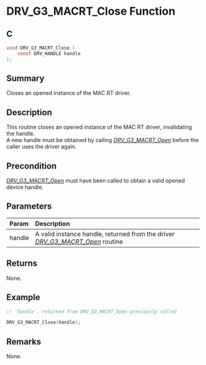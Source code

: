 # DRV_G3_MACRT_Close Function

## C

```c
void DRV_G3_MACRT_Close (
    const DRV_HANDLE handle
);
```

## Summary

Closes an opened instance of the MAC RT driver.

## Description

This routine closes an opened instance of the MAC RT driver, invalidating the handle.   
A new handle must be obtained by calling [*DRV_G3_MACRT_Open*](GUID-CFC0A3D7-6B3D-4D47-A061-7314346BFFCF.html) before the caller uses the driver again.

## Precondition

[*DRV_G3_MACRT_Open*](GUID-CFC0A3D7-6B3D-4D47-A061-7314346BFFCF.html) must have been called to obtain a valid opened device handle.

## Parameters

| Param | Description |
|:----- |:----------- |
| handle | A valid instance handle, returned from the driver [*DRV_G3_MACRT_Open*](GUID-CFC0A3D7-6B3D-4D47-A061-7314346BFFCF.html) routine |

## Returns

None.

## Example

```c
// 'handle', returned from DRV_G3_MACRT_Open previously called

DRV_G3_MACRT_Close(handle);
```

## Remarks

None.

